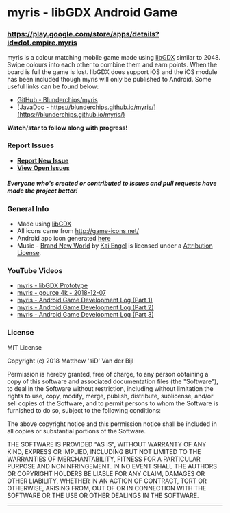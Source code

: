 # myris - libGDX Android Game
### https://play.google.com/store/apps/details?id=dot.empire.myris

myris is a colour matching mobile game made using [libGDX](https://libgdx.badlogicgames.com/) similar to 2048. Swipe colours into each other to combine them and earn points. When the board is full the game is lost. libGDX does support iOS and the iOS module has been included though myris will only be published to Android. Some useful links can be found below:

* [GitHub - Blunderchips/myris](https://github.com/Blunderchips/myris)
* [JavaDoc - https://blunderchips.github.io/myris/](https://blunderchips.github.io/myris/)

**Watch/star to follow along with progress!**

### Report Issues

- **[Report New Issue](https://github.com/Blunderchips/myris/issues/new)**
- **[View Open Issues](https://github.com/Blunderchips/myris/issues)**

##### Everyone who's created or contributed to issues and pull requests have made the project better!

### General Info
* Made using [libGDX](https://libgdx.badlogicgames.com/)
* All icons came from http://game-icons.net/
* Android app icon generated [here](https://romannurik.github.io/AndroidAssetStudio/icons-launcher.html#foreground.type=clipart&foreground.clipart=filter_4&foreground.space.trim=1&foreground.space.pad=0.2&foreColor=rgba(96%2C%20125%2C%20139%2C%200)&backColor=rgb(255%2C%20152%2C%200)&crop=0&backgroundShape=square&effects=elevate&name=ic_launcher)
* Music - [Brand New World](http://freemusicarchive.org/music/Kai_Engel/Sustains/Kai_Engel_-_Sustains_-_01_Brand_New_World) by [Kai Engel](http://freemusicarchive.org/music/Kai_Engel/) is licensed under a [Attribution License](https://creativecommons.org/licenses/by/4.0/). 



### YouTube Videos
* [myris - libGDX Prototype](https://youtu.be/PbrYlPwth1A)
* [myris - gource 4k - 2018-12-07](https://youtu.be/8PK6TImEKQQ)
* [myris - Android Game Development Log (Part 1)](https://youtu.be/gy6mCSZwWPM)
* [myris - Android Game Development Log (Part 2)](https://youtu.be/tzjxUmd5GfU)
* [myris - Android Game Development Log (Part 3)](https://youtu.be/IL6MQA6QQts)

### License
MIT License

Copyright (c) 2018 Matthew 'siD' Van der Bijl

Permission is hereby granted, free of charge, to any person obtaining a copy
of this software and associated documentation files (the "Software"), to deal
in the Software without restriction, including without limitation the rights
to use, copy, modify, merge, publish, distribute, sublicense, and/or sell
copies of the Software, and to permit persons to whom the Software is
furnished to do so, subject to the following conditions:

The above copyright notice and this permission notice shall be included in all
copies or substantial portions of the Software.

THE SOFTWARE IS PROVIDED "AS IS", WITHOUT WARRANTY OF ANY KIND, EXPRESS OR
IMPLIED, INCLUDING BUT NOT LIMITED TO THE WARRANTIES OF MERCHANTABILITY,
FITNESS FOR A PARTICULAR PURPOSE AND NONINFRINGEMENT. IN NO EVENT SHALL THE
AUTHORS OR COPYRIGHT HOLDERS BE LIABLE FOR ANY CLAIM, DAMAGES OR OTHER
LIABILITY, WHETHER IN AN ACTION OF CONTRACT, TORT OR OTHERWISE, ARISING FROM,
OUT OF OR IN CONNECTION WITH THE SOFTWARE OR THE USE OR OTHER DEALINGS IN THE
SOFTWARE.

***
